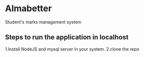 # Almabetter
Student's marks management system

## Steps to run the application in localhost
1.Install NodeJS and mysql server in your system.
2.clone the repo
